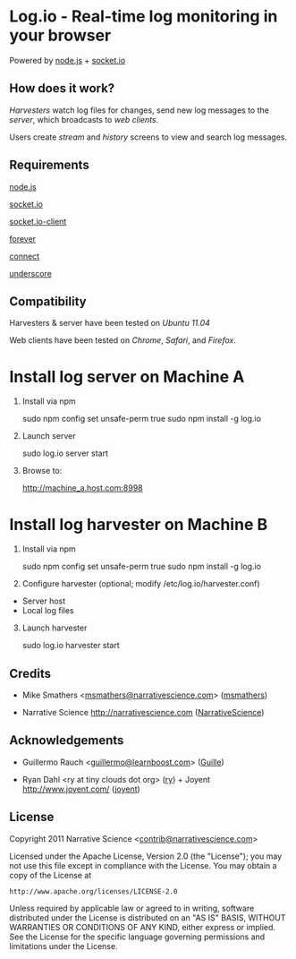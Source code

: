 Log.io - Real-time log monitoring in your browser
=================================================

Powered by [node.js](http://nodejs.org) + [socket.io](http://socket.io)

## How does it work?

*Harvesters* watch log files for changes, send new log messages to the *server*, which broadcasts to *web clients*.

Users create *stream* and *history* screens to view and search log messages.

## Requirements

[node.js](http://nodejs.org)

[socket.io](http://socket.io)

[socket.io-client](https://github.com/LearnBoost/socket.io-client)

[forever](https://github.com/indexzero/forever)

[connect](http://senchalabs.github.com/connect/)

[underscore](http://documentcloud.github.com/underscore/)

## Compatibility

Harvesters & server have been tested on *Ubuntu 11.04*

Web clients have been tested on *Chrome*, *Safari*, and *Firefox*.

# Install log server on Machine A

1) Install via npm

    sudo npm config set unsafe-perm true 
    sudo npm install -g log.io

2) Launch server

    sudo log.io server start

3) Browse to:

    http://machine_a.host.com:8998

# Install log harvester on Machine B

1) Install via npm

    sudo npm config set unsafe-perm true 
    sudo npm install -g log.io

2) Configure harvester (optional; modify /etc/log.io/harvester.conf)

- Server host
- Local log files

3) Launch harvester

    sudo log.io harvester start

## Credits

- Mike Smathers &lt;msmathers@narrativescience.com&gt; ([msmathers](http://github.com/msmathers))

- Narrative Science http://narrativescience.com ([NarrativeScience](http://github.com/NarrativeScience))

## Acknowledgements

- Guillermo Rauch &lt;guillermo@learnboost.com&gt; ([Guille](http://github.com/guille))

- Ryan Dahl &lt;ry at tiny clouds dot org&gt; ([ry](https://github.com/ry)) + Joyent http://www.joyent.com/ ([joyent](https://github.com/joyent/))

## License 

Copyright 2011 Narrative Science &lt;contrib@narrativescience.com&gt;

Licensed under the Apache License, Version 2.0 (the "License");
you may not use this file except in compliance with the License.
You may obtain a copy of the License at

    http://www.apache.org/licenses/LICENSE-2.0

Unless required by applicable law or agreed to in writing, software
distributed under the License is distributed on an "AS IS" BASIS,
WITHOUT WARRANTIES OR CONDITIONS OF ANY KIND, either express or implied.
See the License for the specific language governing permissions and
limitations under the License.
